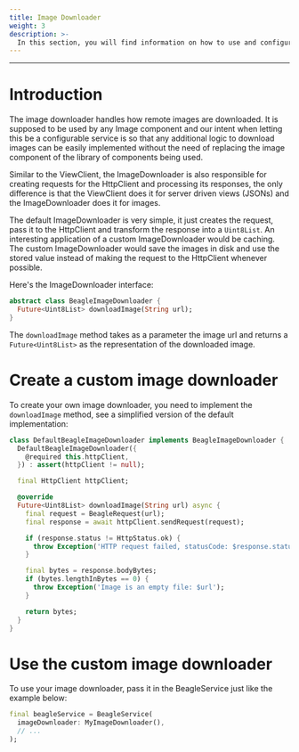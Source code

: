 ```yaml
---
title: Image Downloader
weight: 3
description: >-
  In this section, you will find information on how to use and configure the Image Downloader in Beagle Flutter.
---
```


---

# Introduction
The image downloader handles how remote images are downloaded. It is supposed to be used by any Image component and our intent when letting this be a configurable service is so that any additional logic to download images can be easily implemented without the need of replacing the image component of the library of components being used.

Similar to the ViewClient, the ImageDownloader is also responsible for creating requests for the HttpClient and processing its responses, the only difference is that the ViewClient does it for server driven views (JSONs) and the ImageDownloader does it for images.

The default ImageDownloader is very simple, it just creates the request, pass it to the HttpClient and transform the response into a `Uint8List`. An interesting application of a custom ImageDownloader would be caching. The custom ImageDownloader would save the images in disk and use the stored value instead of making the request to the HttpClient whenever possible.

Here's the ImageDownloader interface:

```dart
abstract class BeagleImageDownloader {
  Future<Uint8List> downloadImage(String url);
}
```

The `downloadImage` method takes as a parameter the image url and returns a `Future<Uint8List>` as the representation of the downloaded image.

# Create a custom image downloader
To create your own image downloader, you need to implement the `downloadImage` method, see a simplified version of the default implementation:

```dart
class DefaultBeagleImageDownloader implements BeagleImageDownloader {
  DefaultBeagleImageDownloader({
    @required this.httpClient,
  }) : assert(httpClient != null);

  final HttpClient httpClient;

  @override
  Future<Uint8List> downloadImage(String url) async {
    final request = BeagleRequest(url);
    final response = await httpClient.sendRequest(request);

    if (response.status != HttpStatus.ok) {
      throw Exception('HTTP request failed, statusCode: $response.status, $url');
    }

    final bytes = response.bodyBytes;
    if (bytes.lengthInBytes == 0) {
      throw Exception('Image is an empty file: $url');
    }

    return bytes;
  }
}
```

# Use the custom image downloader
To use your image downloader, pass it in the BeagleService just like the example below:
```dart
final beagleService = BeagleService(
  imageDownloader: MyImageDownloader(),
  // ...
);
```
